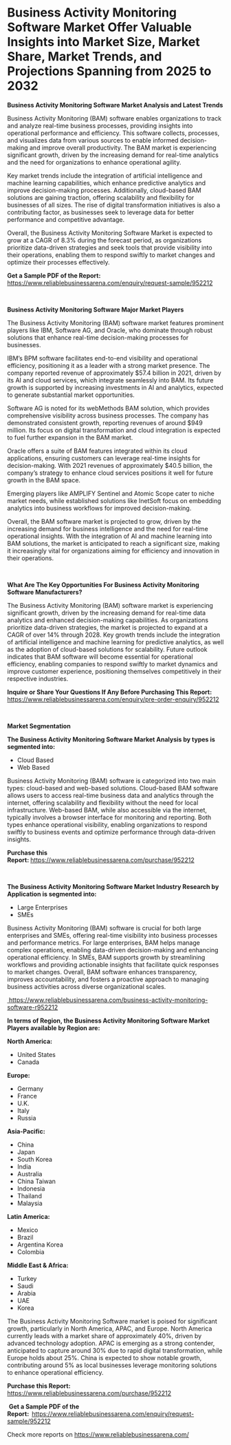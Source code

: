 <p><h1>Business Activity Monitoring Software Market Offer Valuable Insights into Market Size, Market Share, Market Trends, and Projections Spanning from 2025 to 2032</h1></p><p><strong>Business Activity Monitoring Software Market Analysis and Latest Trends</strong></p>
<p><p>Business Activity Monitoring (BAM) software enables organizations to track and analyze real-time business processes, providing insights into operational performance and efficiency. This software collects, processes, and visualizes data from various sources to enable informed decision-making and improve overall productivity. The BAM market is experiencing significant growth, driven by the increasing demand for real-time analytics and the need for organizations to enhance operational agility.</p><p>Key market trends include the integration of artificial intelligence and machine learning capabilities, which enhance predictive analytics and improve decision-making processes. Additionally, cloud-based BAM solutions are gaining traction, offering scalability and flexibility for businesses of all sizes. The rise of digital transformation initiatives is also a contributing factor, as businesses seek to leverage data for better performance and competitive advantage.</p><p>Overall, the Business Activity Monitoring Software Market is expected to grow at a CAGR of 8.3% during the forecast period, as organizations prioritize data-driven strategies and seek tools that provide visibility into their operations, enabling them to respond swiftly to market changes and optimize their processes effectively.</p></p>
<p><strong>Get a Sample PDF of the Report:&nbsp;</strong> <a href="https://www.reliablebusinessarena.com/enquiry/request-sample/952212?utm_campaign=2630&utm_medium=2&utm_source=Github&utm_content=ia&utm_term=06032025&utm_id=business-activity-monitoring-software">https://www.reliablebusinessarena.com/enquiry/request-sample/952212</a></p>
<p>&nbsp;</p>
<p><strong>Business Activity Monitoring Software Major Market Players</strong></p>
<p><p>The Business Activity Monitoring (BAM) software market features prominent players like IBM, Software AG, and Oracle, who dominate through robust solutions that enhance real-time decision-making processes for businesses.</p><p>IBM’s BPM software facilitates end-to-end visibility and operational efficiency, positioning it as a leader with a strong market presence. The company reported revenue of approximately $57.4 billion in 2021, driven by its AI and cloud services, which integrate seamlessly into BAM. Its future growth is supported by increasing investments in AI and analytics, expected to generate substantial market opportunities.</p><p>Software AG is noted for its webMethods BAM solution, which provides comprehensive visibility across business processes. The company has demonstrated consistent growth, reporting revenues of around $949 million. Its focus on digital transformation and cloud integration is expected to fuel further expansion in the BAM market.</p><p>Oracle offers a suite of BAM features integrated within its cloud applications, ensuring customers can leverage real-time insights for decision-making. With 2021 revenues of approximately $40.5 billion, the company’s strategy to enhance cloud services positions it well for future growth in the BAM space.</p><p>Emerging players like AMPLIFY Sentinel and Atomic Scope cater to niche market needs, while established solutions like InetSoft focus on embedding analytics into business workflows for improved decision-making.</p><p>Overall, the BAM software market is projected to grow, driven by the increasing demand for business intelligence and the need for real-time operational insights. With the integration of AI and machine learning into BAM solutions, the market is anticipated to reach a significant size, making it increasingly vital for organizations aiming for efficiency and innovation in their operations.</p></p>
<p>&nbsp;</p>
<p><strong>What Are The Key Opportunities For Business Activity Monitoring Software Manufacturers?</strong></p>
<p><p>The Business Activity Monitoring (BAM) software market is experiencing significant growth, driven by the increasing demand for real-time data analytics and enhanced decision-making capabilities. As organizations prioritize data-driven strategies, the market is projected to expand at a CAGR of over 14% through 2028. Key growth trends include the integration of artificial intelligence and machine learning for predictive analytics, as well as the adoption of cloud-based solutions for scalability. Future outlook indicates that BAM software will become essential for operational efficiency, enabling companies to respond swiftly to market dynamics and improve customer experience, positioning themselves competitively in their respective industries.</p></p>
<p><strong>Inquire or Share Your Questions If Any Before Purchasing This Report:</strong> <a href="https://www.reliablebusinessarena.com/enquiry/pre-order-enquiry/952212?utm_campaign=2630&utm_medium=2&utm_source=Github&utm_content=ia&utm_term=06032025&utm_id=business-activity-monitoring-software">https://www.reliablebusinessarena.com/enquiry/pre-order-enquiry/952212</a></p>
<p>&nbsp;</p>
<p><strong>Market Segmentation</strong></p>
<p><strong>The Business Activity Monitoring Software Market Analysis by types is segmented into:</strong></p>
<p><ul><li>Cloud Based</li><li>Web Based</li></ul></p>
<p><p>Business Activity Monitoring (BAM) software is categorized into two main types: cloud-based and web-based solutions. Cloud-based BAM software allows users to access real-time business data and analytics through the internet, offering scalability and flexibility without the need for local infrastructure. Web-based BAM, while also accessible via the internet, typically involves a browser interface for monitoring and reporting. Both types enhance operational visibility, enabling organizations to respond swiftly to business events and optimize performance through data-driven insights.</p></p>
<p><strong>Purchase this Report:&nbsp;</strong><a href="https://www.reliablebusinessarena.com/purchase/952212?utm_campaign=2630&utm_medium=2&utm_source=Github&utm_content=ia&utm_term=06032025&utm_id=business-activity-monitoring-software">https://www.reliablebusinessarena.com/purchase/952212</a></p>
<p>&nbsp;</p>
<p><strong>The Business Activity Monitoring Software Market Industry Research by Application is segmented into:</strong></p>
<p><ul><li>Large Enterprises</li><li>SMEs</li></ul></p>
<p><p>Business Activity Monitoring (BAM) software is crucial for both large enterprises and SMEs, offering real-time visibility into business processes and performance metrics. For large enterprises, BAM helps manage complex operations, enabling data-driven decision-making and enhancing operational efficiency. In SMEs, BAM supports growth by streamlining workflows and providing actionable insights that facilitate quick responses to market changes. Overall, BAM software enhances transparency, improves accountability, and fosters a proactive approach to managing business activities across diverse organizational scales.</p></p>
<p><a href="https://www.reliablebusinessarena.com/business-activity-monitoring-software-r952212?utm_campaign=2630&utm_medium=2&utm_source=Github&utm_content=ia&utm_term=06032025&utm_id=business-activity-monitoring-software">&nbsp;https://www.reliablebusinessarena.com/business-activity-monitoring-software-r952212</a></p>
<p><strong>In terms of Region, the Business Activity Monitoring Software Market Players available by Region are:</strong></p>
<p>
    <p> <strong> North America: </strong>
        <ul>
            <li>United States</li>
            <li>Canada</li>
        </ul>
        </p> 
    <p> <strong> Europe: </strong>
        <ul>
            <li>Germany</li>
            <li>France</li>
            <li>U.K.</li>
            <li>Italy</li>
            <li>Russia</li>
        </ul>
        </p> 
    <p> <strong> Asia-Pacific: </strong>
        <ul>
            <li>China</li>
            <li>Japan</li>
            <li>South Korea</li>
            <li>India</li>
            <li>Australia</li>
            <li>China Taiwan</li>
            <li>Indonesia</li>
            <li>Thailand</li>
            <li>Malaysia</li>
        </ul>
        </p> 
    <p> <strong> Latin America: </strong>
        <ul>
            <li>Mexico</li>
            <li>Brazil</li>
            <li>Argentina Korea</li>
            <li>Colombia</li>
        </ul>
        </p> 
    <p> <strong> Middle East & Africa: </strong>
        <ul>
            <li>Turkey</li>
            <li>Saudi</li>
            <li>Arabia</li>
            <li>UAE</li>
            <li>Korea</li>
        </ul>
    </p>
    </p>
<p><p>The Business Activity Monitoring Software market is poised for significant growth, particularly in North America, APAC, and Europe. North America currently leads with a market share of approximately 40%, driven by advanced technology adoption. APAC is emerging as a strong contender, anticipated to capture around 30% due to rapid digital transformation, while Europe holds about 25%. China is expected to show notable growth, contributing around 5% as local businesses leverage monitoring solutions to enhance operational efficiency.</p></p>
<p><strong>Purchase this Report: </strong><a href="https://www.reliablebusinessarena.com/purchase/952212?utm_campaign=2630&utm_medium=2&utm_source=Github&utm_content=ia&utm_term=06032025&utm_id=business-activity-monitoring-software">https://www.reliablebusinessarena.com/purchase/952212</a></p>
<p>&nbsp;<strong>Get a Sample PDF of the Report:&nbsp;&nbsp;</strong><a href="https://www.reliablebusinessarena.com/enquiry/request-sample/952212?utm_campaign=2630&utm_medium=2&utm_source=Github&utm_content=ia&utm_term=06032025&utm_id=business-activity-monitoring-software">https://www.reliablebusinessarena.com/enquiry/request-sample/952212</a></p>
<p><strong></strong></p>
<p>Check more reports on <a href="https://www.reliablebusinessarena.com/?utm_campaign=2630&utm_medium=2&utm_source=Github&utm_content=ia&utm_term=06032025&utm_id=business-activity-monitoring-software">https://www.reliablebusinessarena.com/</a></p>